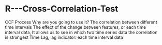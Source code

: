 # R---Cross-Correlation-Test
CCF Process
Why are you going to use it?
The correlation between different time intervals 
The effect of the change between features, or each time interval data,
It allows us to see in which two time series data the correlation is strongest
Time Lag, lag indicator: each time interval data

